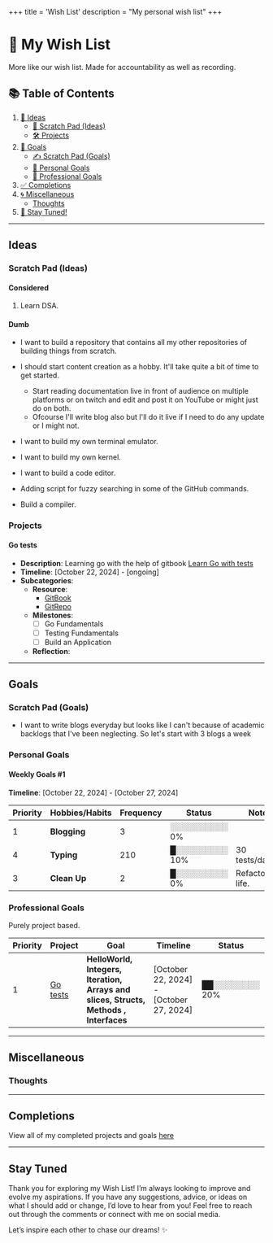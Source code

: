 +++
title = 'Wish List'
description = "My personal wish list"
+++
# 🎉 My Wish List

More like our wish list.
Made for accountability as well as recording.

## 📚 Table of Contents

1. [🌟 Ideas](#ideas)
   - [📝 Scratch Pad (Ideas)](#scratch-pad-ideas)
   - [🛠️ Projects](#projects)
2. [🎯 Goals](#goals)
   - [✍️ Scratch Pad (Goals)](#scratch-pad-goals)
   - [👤 Personal Goals](#personal-goals)
   - [💼 Professional Goals](#professional-goals)
3. [✅ Completions](#completions)
4. [🌀 Miscellaneous](#miscellaneous)
   - [Thoughts](#thoughts)
5. [📅 Stay Tuned!](#stay-tuned)

---

## Ideas

### Scratch Pad (Ideas)

#### Considered

 1. Learn DSA.

#### Dumb

- I want to build a repository that contains all my other repositories of building things from scratch.

- I should start content creation as a hobby. It'll take quite a bit of time to get started.
  - Start reading documentation live in front of audience on multiple platforms or on twitch and edit and post it on YouTube or might just do on both.
  - Ofcourse I'll write blog also but I'll do it live if I need to do any update or I might not.

- I want to build my own terminal emulator.
- I want to build my own kernel.
- I want to build a code editor.
- Adding script for fuzzy searching in some of the GitHub commands.
- Build a compiler.

### Projects

#### Go tests

- **Description**: Learning go with the help of gitbook [Learn Go with tests](https://quii.gitbook.io/learn-go-with-tests/go-fundamentals/hello-world)
- **Timeline**: [October 22, 2024] - [ongoing]
- **Subcategories**:
  - **Resource**:
    - [GitBook](https://quii.gitbook.io/learn-go-with-tests/go-fundamentals/hello-world)
    - [GitRepo](https://github.com/subhamc88/learn-go-with-tests)
  - **Milestones**:
    - [ ] Go Fundamentals
    - [ ] Testing Fundamentals
    - [ ] Build an Application
  - **Reflection**:

---

## Goals

### Scratch Pad (Goals)

- I want to write blogs everyday but looks like I can't because of academic backlogs that I've been neglecting. So let's start with 3 blogs a week

### Personal Goals

#### Weekly Goals #1

**Timeline**: [October 22, 2024] - [October 27, 2024]

| Priority | Hobbies/Habits | Frequency | Status | Note |
| -------- | -------------- | --------- | ------ | ----- |
| 1 | **Blogging** | 3 | ░░░░░░░░░░ 0% |  |
| 4 | **Typing** | 210 | █░░░░░░░░░ 10% | 30 tests/day. |
| 3 | **Clean Up** | 2 | █░░░░░░░░░ 0% | Refactoring life. |

### Professional Goals

Purely project based.

| Priority | Project | Goal | Timeline | Status |
|----------| ------- |------|----------|--------|
|1 | [Go tests](#go-tests) | **HelloWorld, Integers, Iteration, Arrays and slices, Structs, Methods , Interfaces** | [October 22, 2024] - [October 27, 2024] | ██░░░░░░░░ 20% |

---

## Miscellaneous

### Thoughts

---

## Completions

View all of my completed projects and goals [here](https://subhamc88.github.io/blog/completions)

---

## Stay Tuned

Thank you for exploring my Wish List!
I’m always looking to improve and evolve my aspirations.
If you have any suggestions, advice, or ideas on what I should add or change, I’d love to hear from you!
Feel free to reach out through the comments or connect with me on social media.

Let’s inspire each other to chase our dreams! ✨
